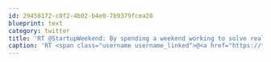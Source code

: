 ```yaml
---
id: 29458172-c0f2-4b02-b4e0-7b9379fcea28
blueprint: text
category: twitter
title: 'RT @StartupWeekend: By spending a weekend working to solve real-world problems, you will possibly walk away with a job or even an invest ...'
caption: 'RT <span class="username username_linked">@<a href="https://twitter.com/StartupWeekend" title="Techstars Startup Weekend">StartupWeekend</a></span>: By spending a weekend working to solve real-world problems, you will possibly walk away with a job or even an invest ...'
---
```

